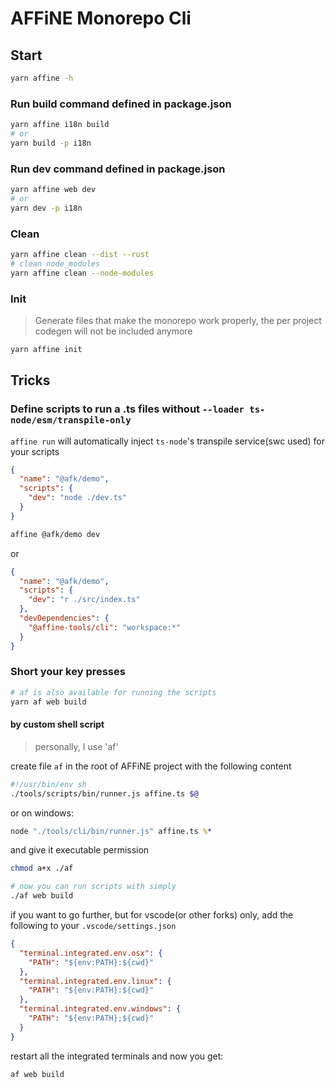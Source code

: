 # AFFiNE Monorepo Cli

## Start

```bash
yarn affine -h
```

### Run build command defined in package.json

```bash
yarn affine i18n build
# or
yarn build -p i18n
```

### Run dev command defined in package.json

```bash
yarn affine web dev
# or
yarn dev -p i18n
```

### Clean

```bash
yarn affine clean --dist --rust
# clean node_modules
yarn affine clean --node-modules
```

### Init

> Generate files that make the monorepo work properly, the per project codegen will not be included anymore

```bash
yarn affine init
```

## Tricks

### Define scripts to run a .ts files without `--loader ts-node/esm/transpile-only`

`affine run` will automatically inject `ts-node`'s transpile service(swc used) for your scripts

```json
{
  "name": "@afk/demo",
  "scripts": {
    "dev": "node ./dev.ts"
  }
}
```

```bash
affine @afk/demo dev
```

or

```json
{
  "name": "@afk/demo",
  "scripts": {
    "dev": "r ./src/index.ts"
  },
  "devDependencies": {
    "@affine-tools/cli": "workspace:*"
  }
}
```

### Short your key presses

```bash
# af is also available for running the scripts
yarn af web build
```

#### by custom shell script

> personally, I use 'af'

create file `af` in the root of AFFiNE project with the following content

```bash
#!/usr/bin/env sh
./tools/scripts/bin/runner.js affine.ts $@
```

or on windows:

```cmd
node "./tools/cli/bin/runner.js" affine.ts %*
```

and give it executable permission

```bash
chmod a+x ./af

# now you can run scripts with simply
./af web build
```

if you want to go further, but for vscode(or other forks) only, add the following to your `.vscode/settings.json`

```json
{
  "terminal.integrated.env.osx": {
    "PATH": "${env:PATH}:${cwd}"
  },
  "terminal.integrated.env.linux": {
    "PATH": "${env:PATH}:${cwd}"
  },
  "terminal.integrated.env.windows": {
    "PATH": "${env:PATH};${cwd}"
  }
}
```

restart all the integrated terminals and now you get:

```bash
af web build
```

```

```
